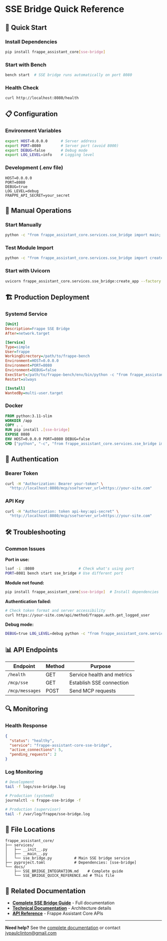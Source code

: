 # SSE Bridge Quick Reference

## 🚀 Quick Start

### Install Dependencies
```bash
pip install frappe_assistant_core[sse-bridge]
```

### Start with Bench
```bash
bench start  # SSE bridge runs automatically on port 8080
```

### Health Check
```bash
curl http://localhost:8080/health
```

## 📋 Configuration

### Environment Variables
```bash
export HOST=0.0.0.0      # Server address
export PORT=8080         # Server port (avoid 8000)
export DEBUG=false       # Debug mode
export LOG_LEVEL=info    # Logging level
```

### Development (.env file)
```env
HOST=0.0.0.0
PORT=8080
DEBUG=true
LOG_LEVEL=debug
FRAPPE_API_SECRET=your_secret
```

## 🔧 Manual Operations

### Start Manually
```bash
python -c "from frappe_assistant_core.services.sse_bridge import main; main()"
```

### Test Module Import
```bash
python -c "from frappe_assistant_core.services.sse_bridge import create_app; print('✅ Ready!')"
```

### Start with Uvicorn
```bash
uvicorn frappe_assistant_core.services.sse_bridge:create_app --factory --host 0.0.0.0 --port 8080
```

## 🏗️ Production Deployment

### Systemd Service
```ini
[Unit]
Description=Frappe SSE Bridge
After=network.target

[Service]
Type=simple
User=frappe
WorkingDirectory=/path/to/frappe-bench
Environment=HOST=0.0.0.0
Environment=PORT=8080
Environment=DEBUG=false
ExecStart=/path/to/frappe-bench/env/bin/python -c "from frappe_assistant_core.services.sse_bridge import main; main()"
Restart=always

[Install]
WantedBy=multi-user.target
```

### Docker
```dockerfile
FROM python:3.11-slim
WORKDIR /app
COPY . .
RUN pip install .[sse-bridge]
EXPOSE 8080
ENV HOST=0.0.0.0 PORT=8080 DEBUG=false
CMD ["python", "-c", "from frappe_assistant_core.services.sse_bridge import main; main()"]
```

## 🔐 Authentication

### Bearer Token
```bash
curl -H "Authorization: Bearer your-token" \
  "http://localhost:8080/mcp/sse?server_url=https://your-site.com"
```

### API Key
```bash
curl -H "Authorization: token api-key:api-secret" \
  "http://localhost:8080/mcp/sse?server_url=https://your-site.com"
```

## 🛠️ Troubleshooting

### Common Issues

**Port in use:**
```bash
lsof -i :8080                    # Check what's using port
PORT=8081 bench start sse_bridge # Use different port
```

**Module not found:**
```bash
pip install frappe_assistant_core[sse-bridge]  # Install dependencies
```

**Authentication failed:**
```bash
# Check token format and server accessibility
curl https://your-site.com/api/method/frappe.auth.get_logged_user
```

**Debug mode:**
```bash
DEBUG=true LOG_LEVEL=debug python -c "from frappe_assistant_core.services.sse_bridge import main; main()"
```

## 📊 API Endpoints

| Endpoint | Method | Purpose |
|----------|--------|---------|
| `/health` | GET | Service health and metrics |
| `/mcp/sse` | GET | Establish SSE connection |
| `/mcp/messages` | POST | Send MCP requests |

## 🔍 Monitoring

### Health Response
```json
{
  "status": "healthy",
  "service": "frappe-assistant-core-sse-bridge", 
  "active_connections": 5,
  "pending_requests": 2
}
```

### Log Monitoring
```bash
# Development
tail -f logs/sse-bridge.log

# Production (systemd)
journalctl -u frappe-sse-bridge -f

# Production (supervisor)
tail -f /var/log/frappe/sse-bridge.log
```

## 📁 File Locations

```
frappe_assistant_core/
├── services/
│   ├── __init__.py
│   ├── __main__.py
│   └── sse_bridge.py          # Main SSE bridge service
├── pyproject.toml             # Dependencies: [sse-bridge]
└── docs/
    ├── SSE_BRIDGE_INTEGRATION.md    # Complete guide
    └── SSE_BRIDGE_QUICK_REFERENCE.md # This file
```

## 🔗 Related Documentation

- **[Complete SSE Bridge Guide](SSE_BRIDGE_INTEGRATION.md)** - Full documentation
- **[Technical Documentation](TECHNICAL_DOCUMENTATION.md)** - Architecture details
- **[API Reference](API_REFERENCE.md)** - Frappe Assistant Core APIs

---

**Need help?** See the [complete documentation](SSE_BRIDGE_INTEGRATION.md) or contact [jypaulclinton@gmail.com](mailto:jypaulclinton@gmail.com)